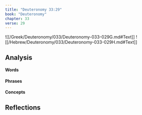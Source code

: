 ```yaml
---
title: "Deuteronomy 33:29"
book: "Deuteronomy"
chapter: 33
verse: 29
---
```

![[/Greek/Deuteronomy/033/Deuteronomy-033-029G.md#Text]]
![[/Hebrew/Deuteronomy/033/Deuteronomy-033-029H.md#Text]]

## Analysis

#### Words

#### Phrases

#### Concepts

## Reflections
